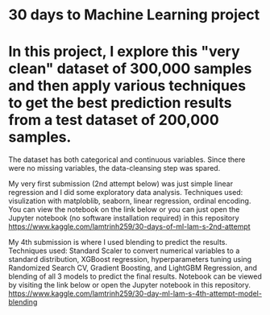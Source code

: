 # 30 days to Machine Learning project
# In this project, I explore this "very clean" dataset of 300,000 samples and then apply various techniques to get the best prediction results from a test dataset of 200,000 samples.

The dataset has both categorical and continuous variables. Since there were no missing variables, the data-cleansing step was spared. 

My very first submission (2nd attempt below) was just simple linear regression and I did some exploratory data analysis. Techniques used: visulization with matploblib, seaborn, linear regression, ordinal encoding. You can view the notebook on the link below or you can just open the Jupyter notebook (no software installation required) in this repository
https://www.kaggle.com/lamtrinh259/30-days-of-ml-lam-s-2nd-attempt

My 4th submission is where I used blending to predict the results. Techniques used: Standard Scaler to convert numerical variables to a standard distribution, XGBoost regression, hyperparameters tuning using Randomized Search CV, Gradient Boosting, and LightGBM Regression, and blending of all 3 models to predict the final results. Notebook can be viewed by visiting the link below or open the Jupyter notebook in this repository. 
https://www.kaggle.com/lamtrinh259/30-day-ml-lam-s-4th-attempt-model-blending
